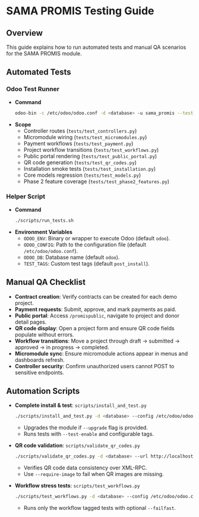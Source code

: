 # SAMA PROMIS Testing Guide

## Overview
This guide explains how to run automated tests and manual QA scenarios for the SAMA PROMIS module.

## Automated Tests

### Odoo Test Runner
- **Command**
  ```bash
  odoo-bin -c /etc/odoo/odoo.conf -d <database> -u sama_promis --test-enable --test-tags post_install
  ```
- **Scope**
  - Controller routes (`tests/test_controllers.py`)
  - Micromodule wiring (`tests/test_micromodules.py`)
  - Payment workflows (`tests/test_payment.py`)
  - Project workflow transitions (`tests/test_workflows.py`)
  - Public portal rendering (`tests/test_public_portal.py`)
  - QR code generation (`tests/test_qr_codes.py`)
  - Installation smoke tests (`tests/test_installation.py`)
  - Core models regression (`tests/test_models.py`)
  - Phase 2 feature coverage (`tests/test_phase2_features.py`)

### Helper Script
- **Command**
  ```bash
  ./scripts/run_tests.sh
  ```
- **Environment Variables**
  - `ODOO_ENV`: Binary or wrapper to execute Odoo (default `odoo`).
  - `ODOO_CONFIG`: Path to the configuration file (default `/etc/odoo/odoo.conf`).
  - `ODOO_DB`: Database name (default `odoo`).
  - `TEST_TAGS`: Custom test tags (default `post_install`).

## Manual QA Checklist

- **Contract creation**: Verify contracts can be created for each demo project.
- **Payment requests**: Submit, approve, and mark payments as paid.
- **Public portal**: Access `/promispublic`, navigate to project and donor detail pages.
- **QR code display**: Open a project form and ensure QR code fields populate without errors.
- **Workflow transitions**: Move a project through draft → submitted → approved → in progress → completed.
- **Micromodule sync**: Ensure micromodule actions appear in menus and dashboards refresh.
- **Controller security**: Confirm unauthorized users cannot POST to sensitive endpoints.

## Automation Scripts

- **Complete install & test**: `scripts/install_and_test.py`
  ```bash
  ./scripts/install_and_test.py -d <database> --config /etc/odoo/odoo.conf
  ```
  - Upgrades the module if `--upgrade` flag is provided.
  - Runs tests with `--test-enable` and configurable tags.

- **QR code validation**: `scripts/validate_qr_codes.py`
  ```bash
  ./scripts/validate_qr_codes.py -d <database> --url http://localhost:8069 --username admin --password admin
  ```
  - Verifies QR code data consistency over XML-RPC.
  - Use `--require-image` to fail when QR images are missing.

- **Workflow stress tests**: `scripts/test_workflows.py`
  ```bash
  ./scripts/test_workflows.py -d <database> --config /etc/odoo/odoo.conf --tags post_install
  ```
  - Runs only the workflow tagged tests with optional `--failfast`.
